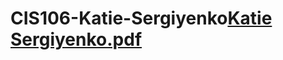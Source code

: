 # CIS106-Katie-Sergiyenko[Katie Sergiyenko.pdf](https://github.com/katieserg/CIS106-Katie-Sergiyenko/files/7048651/Katie.Sergiyenko.pdf)
